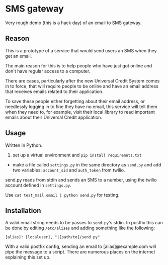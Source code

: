 # SMS gateway

Very rough demo (this is a hack day) of an email to SMS gateway.

## Reason

This is a prototype of a service that would send users an SMS when they get an email.

The main reason for this is to help people who have just got online and don't have regular access to a computer.  

There are cases, particularly after the new Universal Credit System comes in to force, that will require people to be online and have an email address that receives emails related to their application.

To save these people either forgetting about their email address, or needlessly logging in to fine they have no email, this service will tell them when they need to, for example, visit their local library to read important emails about their Universal Credit application.

## Usage

Written in Python.

1. set up a virtual environment and `pip install requiremnts.txt` 
 
* make a file called `settings.py` in the same directory as `send.py` and add two variables; `account_sid` and `auth_token` from twilio.


send.py reads from stdin and sends an SMS to a number, using the twilio account defined in `settings.py`.

Use `cat test_mail.email | python send.py` for testing.

## Installation

A valid email string needs to be passes to `send.py`'s stdin.  In postfix this can be done by editing `/etc/alises` and adding something like the following:

    [alias]: [localuser], "|[path/to]/send.py"

With a valid postfix config, sending an email to [alias]@example.com will pipe the message to a script.  There are numerous places on the internet explaining this set up.